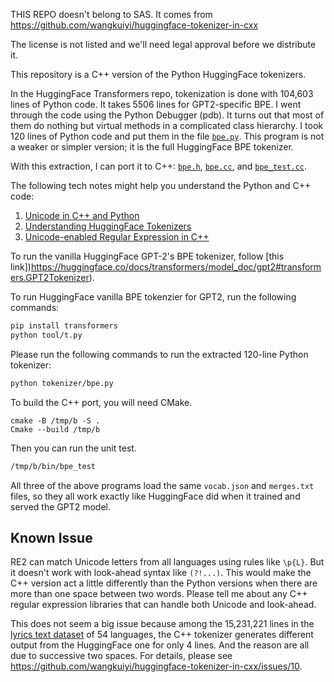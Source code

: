 THIS REPO doesn't belong to SAS. It comes from https://github.com/wangkuiyi/huggingface-tokenizer-in-cxx

The license is not listed and we'll need legal approval before we distribute it.

This repository is a C++ version of the Python HuggingFace tokenizers.

In the HuggingFace Transformers repo, tokenization is done with 104,603 lines of Python code. It takes 5506 lines for GPT2-specific BPE. I went through the code using the Python Debugger (pdb). It turns out that most of them do nothing but virtual methods in a complicated class hierarchy. I took 120 lines of Python code and put them in the file [`bpe.py`](tokenizer/bpe.py). This program is not a weaker or simpler version; it is the full HuggingFace BPE tokenizer.

With this extraction, I can port it to C++: [`bpe.h`](tokenizer/bpe.h), [`bpe.cc`](tokenizer/bpe.cc), and [`bpe_test.cc`](tokenizer/bpe_test.cc).

The following tech notes might help you understand the Python and C++ code:

1. [Unicode in C++ and Python](doc/u.md)
1. [Understanding HuggingFace Tokenizers](doc/0.md)
1. [Unicode-enabled Regular Expression in C++](doc/1.md)

To run the vanilla HuggingFace GPT-2's BPE tokenizer, follow [this link])https://huggingface.co/docs/transformers/model_doc/gpt2#transformers.GPT2Tokenizer).

To run HuggingFace vanilla BPE tokenzier for GPT2, run the following commands:

```bash
pip install transformers
python tool/t.py
```

Please run the following commands to run the extracted 120-line Python tokenizer:

```bash
python tokenizer/bpe.py
```

To build the C++ port, you will need CMake.

```
cmake -B /tmp/b -S .
Cmake --build /tmp/b
```

Then you can run the unit test.

```bash
/tmp/b/bin/bpe_test
```

All three of the above programs load the same `vocab.json` and `merges.txt` files, so they all work exactly like HuggingFace did when it trained and served the GPT2 model.

## Known Issue

RE2 can match Unicode letters from all languages using rules like `\p{L}`. But it doesn't work with look-ahead syntax like `(?!...)`. This would make the C++ version act a little differently than the Python versions when there are more than one space between two words. Please tell me about any C++ regular expression libraries that can handle both Unicode and look-ahead.

This does not seem a big issue because among the 15,231,221 lines in the [lyrics text dataset](https://www.kaggle.com/datasets/neisse/scrapped-lyrics-from-6-genres) of 54 languages, the C++ tokenizer generates different output from the HuggingFace one for only 4 lines. And the reason are all due to successive two spaces.  For details, please see https://github.com/wangkuiyi/huggingface-tokenizer-in-cxx/issues/10.
